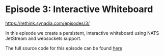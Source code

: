 # Episode 3: Interactive Whiteboard

https://rethink.synadia.com/episodes/3/

In this episode we create a persistent, interactive whiteboard using NATS JetStream and websockets support.

The full source code for this episode can be found [here](https://github.com/connectEverything/nats-whiteboard)
